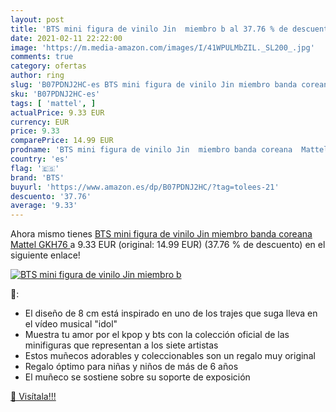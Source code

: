 ```yaml
---
layout: post
title: 'BTS mini figura de vinilo Jin  miembro b al 37.76 % de descuento'
date: 2021-02-11 22:22:00
image: 'https://m.media-amazon.com/images/I/41WPULMbZIL._SL200_.jpg'
comments: true
category: ofertas
author: ring
slug: 'B07PDNJ2HC-es BTS mini figura de vinilo Jin miembro banda coreana Mattel...'
sku: 'B07PDNJ2HC-es'
tags: [ 'mattel', ]
actualPrice: 9.33 EUR
currency: EUR
price: 9.33
comparePrice: 14.99 EUR
prodname: 'BTS mini figura de vinilo Jin  miembro banda coreana  Mattel GKH76 '
country: 'es'
flag: '🇪🇸'
brand: 'BTS'
buyurl: 'https://www.amazon.es/dp/B07PDNJ2HC/?tag=tolees-21'
descuento: '37.76'
average: '9.33'
---
```


Ahora mismo tienes [BTS mini figura de vinilo Jin  miembro banda coreana  Mattel GKH76 ](https://www.amazon.es/dp/B07PDNJ2HC/?tag=tolees-21) a 9.33 EUR (original: 14.99 EUR) (37.76 %  de descuento) en el siguiente enlace!

[![BTS mini figura de vinilo Jin  miembro b](https://m.media-amazon.com/images/I/41WPULMbZIL._SL200_.jpg)](https://www.amazon.es/dp/B07PDNJ2HC/?tag=tolees-21)

🔎:

- El diseño de 8 cm está inspirado en uno de los trajes que suga lleva en el vídeo musical "idol"
- Muestra tu amor por el kpop y bts con la colección oficial de las minifiguras que representan a los siete artistas
- Estos muñecos adorables y coleccionables son un regalo muy original
- Regalo óptimo para niñas y niños de más de 6 años
- El muñeco se sostiene sobre su soporte de exposición

[🛒 Visítala!!!](https://www.amazon.es/dp/B07PDNJ2HC/?tag=tolees-21)
